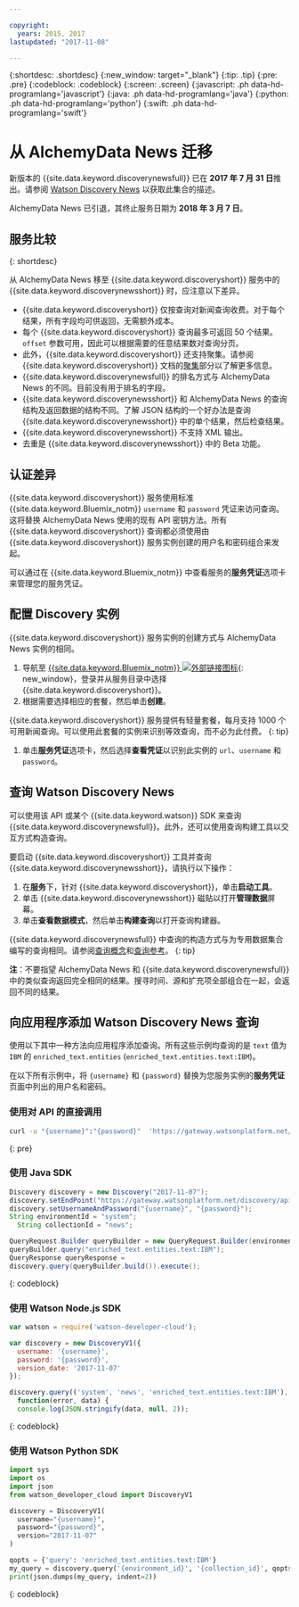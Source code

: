 ```yaml
---

copyright:
  years: 2015, 2017
lastupdated: "2017-11-08"

---
```


{:shortdesc: .shortdesc}
{:new_window: target="_blank"}
{:tip: .tip}
{:pre: .pre}
{:codeblock: .codeblock}
{:screen: .screen}
{:javascript: .ph data-hd-programlang='javascript'}
{:java: .ph data-hd-programlang='java'}
{:python: .ph data-hd-programlang='python'}
{:swift: .ph data-hd-programlang='swift'}

# 从 AlchemyData News 迁移

新版本的 {{site.data.keyword.discoverynewsfull}} 已在 **2017 年 7 月 31 日**推出。请参阅 [Watson Discovery News](/docs/services/discovery/watson-discovery-news.html) 以获取此集合的描述。

AlchemyData News 已引退，其终止服务日期为 **2018 年 3 月 7 日**。

## 服务比较
{: shortdesc}

从 AlchemyData News 移至 {{site.data.keyword.discoveryshort}} 服务中的 {{site.data.keyword.discoverynewsshort}} 时，应注意以下差异。

- {{site.data.keyword.discoveryshort}} 仅按查询对新闻查询收费。对于每个结果，所有字段均可供返回，无需额外成本。
- 每个 {{site.data.keyword.discoveryshort}} 查询最多可返回 50 个结果。`offset` 参数可用，因此可以根据需要的任意结果数对查询分页。
- 此外，{{site.data.keyword.discoveryshort}} 还支持聚集。请参阅 {{site.data.keyword.discoveryshort}} 文档的[聚集](/docs/services/discovery/query-reference.html#aggregations)部分以了解更多信息。
- {{site.data.keyword.discoverynewsfull}} 的排名方式与 AlchemyData News 的不同。目前没有用于排名的字段。
- {{site.data.keyword.discoverynewsshort}} 和 AlchemyData News 的查询结构及返回数据的结构不同。了解 JSON 结构的一个好办法是查询 {{site.data.keyword.discoverynewsshort}} 中的单个结果，然后检查结果。
- {{site.data.keyword.discoverynewsshort}} 不支持 XML 输出。
- 去重是 {{site.data.keyword.discoverynewsshort}} 中的 Beta 功能。

## 认证差异

{{site.data.keyword.discoveryshort}} 服务使用标准 {{site.data.keyword.Bluemix_notm}} `username` 和 `password` 凭证来访问查询。这将替换 AlchemyData News 使用的现有 API 密钥方法。所有 {{site.data.keyword.discoveryshort}} 查询都必须使用由 {{site.data.keyword.discoveryshort}} 服务实例创建的用户名和密码组合来发起。

可以通过在 {{site.data.keyword.Bluemix_notm}} 中查看服务的**服务凭证**选项卡来管理您的服务凭证。

## 配置 Discovery 实例

{{site.data.keyword.discoveryshort}} 服务实例的创建方式与 AlchemyData News 实例的相同。

1. 导航至 [{{site.data.keyword.Bluemix_notm}} ![外部链接图标](../../icons/launch-glyph.svg "外部链接图标")](https://console.ng.bluemix.net/catalog/services/discovery/){: new_window}，登录并从服务目录中选择 {{site.data.keyword.discoveryshort}}。
1. 根据需要选择相应的套餐，然后单击**创建**。

  {{site.data.keyword.discoveryshort}} 服务提供有轻量套餐，每月支持 1000 个可用新闻查询。可以使用此套餐的实例来识别等效查询，而不必为此付费。
  {: tip}

1. 单击**服务凭证**选项卡，然后选择**查看凭证**以识别此实例的 `url`、`username` 和 `password`。

## 查询 Watson Discovery News

可以使用该 API 或某个 {{site.data.keyword.watson}} SDK 来查询 {{site.data.keyword.discoverynewsfull}}。此外，还可以使用查询构建工具以交互方式构造查询。

要启动 {{site.data.keyword.discoveryshort}} 工具并查询 {{site.data.keyword.discoverynewsshort}}，请执行以下操作：

1. 在**服务**下，针对 {{site.data.keyword.discoveryshort}}，单击**启动工具**。
1. 单击 {{site.data.keyword.discoverynewsshort}} 磁贴以打开**管理数据**屏幕。
1. 单击**查看数据模式**，然后单击**构建查询**以打开查询构建器。

  {{site.data.keyword.discoverynewsfull}} 中查询的构造方式与为专用数据集合编写的查询相同。请参阅[查询概念](/docs/services/discovery/using.html)和[查询参考](/docs/services/discovery/query-reference.html)。
  {: tip}

**注**：不要指望 AlchemyData News 和 {{site.data.keyword.discoverynewsfull}} 中的类似查询返回完全相同的结果。搜寻时间、源和扩充项全部组合在一起，会返回不同的结果。

## 向应用程序添加 Watson Discovery News 查询

使用以下其中一种方法向应用程序添加查询。所有这些示例均查询的是 `text` 值为 `IBM` 的 `enriched_text.entities` (`enriched_text.entities.text:IBM`)。

在以下所有示例中，将 `{username}` 和 `{password}` 替换为您服务实例的**服务凭证**页面中列出的用户名和密码。

### 使用对 API 的直接调用

```bash
curl -u "{username}":"{password}"  'https://gateway.watsonplatform.net/discovery/api/v1/environments/system/collections/news/query?version=2017-11-07&query=enriched_text.entities.text:IBM'
```
{: pre}

### 使用 Java SDK

```java
Discovery discovery = new Discovery("2017-11-07");
discovery.setEndPoint("https://gateway.watsonplatform.net/discovery/api/v1");
discovery.setUsernameAndPassword("{username}", "{password}");  
String environmentId = "system";
  String collectionId = "news";

QueryRequest.Builder queryBuilder = new QueryRequest.Builder(environmentId,collectionId);  
queryBuilder.query("enriched_text.entities.text:IBM");  
QueryResponse queryResponse =  
discovery.query(queryBuilder.build()).execute();
```
{: codeblock}

### 使用 Watson Node.js SDK

```javascript
var watson = require('watson-developer-cloud');

var discovery = new DiscoveryV1({  
  username: '{username}',  
  password: '{password}',  
  version_date: '2017-11-07'  
});  

discovery.query(('system', 'news', 'enriched_text.entities.text:IBM'),  
  function(error, data) {  
  console.log(JSON.stringify(data, null, 2));  
```
{: codeblock}

### 使用 Watson Python SDK

```python
import sys
import os
import json
from watson_developer_cloud import DiscoveryV1

discovery = DiscoveryV1(
  username="{username}",
  password="{password}",
  version="2017-11-07"
)

qopts = {'query': 'enriched_text.entities.text:IBM'}
my_query = discovery.query('{environment_id}', '{collection_id}', qopts)
print(json.dumps(my_query, indent=2))
```
{: codeblock}
